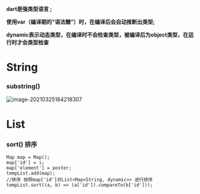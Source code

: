 

**dart是强类型语言 ;**

**使用var（编译期的“语法糖”）时，在编译后会自动推断出类型;**

**dynamic表示动态类型，在编译时不会检查类型，被编译后为object类型，在运行时才会类型检查** 



# String

### substring()

![image-20210325184218307](https://gitee.com/balabalaqwq/pics/raw/master/image-20210325184218307.png)



# List

### sort()  排序

```
Map map = Map();
map['id'] = i;
map['element'] = poster;
tempList.add(map);
//排序 按照map['id']对List<Map<String, dynamic>> 进行排序
tempList.sort((a, b) => (a['id']).compareTo(b['id']));
```